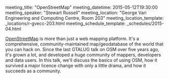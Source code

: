 meeting_title: "OpenStreetMap"
meeting_datetime: 2015-05-12T19:30:00
meeting_speaker: "Stewart Russell"
meeting_location: "George Vari Engineering and Computing Centre, Room 203"
meeting_location_template: _locations/r-gvecc-203.html
meeting_schedule_template: _schedules/2015-04.html

[OpenStreetMap](http://www.openstreetmap.org/) is more than just a web mapping platform. It's a comprehensive, community-maintained map/geodatabase of the world that you can hack on. Since the last GTALUG talk on OSM over five years ago, it's grown a lot, and developed a huge community of mappers, developers and data users. In this talk, we'll discuss the basics of using OSM, how it survived a major licence change with only a little drama, and how it succeeds as a community.